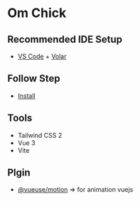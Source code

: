 # Om Chick

## Recommended IDE Setup

- [VS Code](https://code.visualstudio.com/) + [Volar](https://marketplace.visualstudio.com/items?itemName=Vue.volar)

## Follow Step
- [Install](https://v2.tailwindcss.com/docs/guides/vue-3-vite
)

## Tools
- Tailwind CSS 2
- Vue 3
- Vite

## Plgin
- [@vueuse/motion](https://motion.vueuse.org/) => for animation vuejs